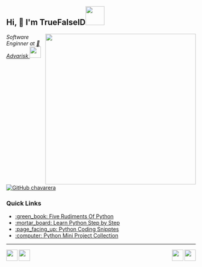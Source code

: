 <h2> Hi, 👋 I'm TrueFalseID<img src="https://media.giphy.com/media/mGcNjsfWAjY5AEZNw6/giphy.gif" width="50"></h2>
<img align='right' src="https://miro.medium.com/max/680/1*IRGHmiGsa16stedQvIaZfw.gif" width="400">
<p><em>Software Enginner at <a href="http://www.advarisk.com"> 🔭 Advarisk  </a><img src="https://media0.giphy.com/media/5h0piMX8ku0xj97W0t/giphy.gif?cid=ecf05e47ei4y7irkcmwjqsevx42bh2fakf436zer7ivam3ag&rid=giphy.gif" width="30">
</em></p>

[![GitHub chavarera](https://img.shields.io/github/followers/chavarera?label=follow&style=social)](https://github.com/TrueFalseID)

<h3>Quick Links</h3>
<ul >
  <li><a href="#">:green_book: Five Rudiments Of Python </a></li>
  <li><a href="#">  :mortar_board: Learn Python Step by Step </a></li>
    <li><a href="#">  :page_facing_up: Python Coding Snipptes </a></li>

  <li><a href="https://github.com/chavarera/python-mini-projects">   :computer: Python Mini Project Collection </a></li>
</ul>
<hr/>
 
 
 <p align='center'>
  <img width="30"  align='left' src="https://media1.giphy.com/media/du3J3cXyzhj75IOgvA/giphy.gif?cid=ecf05e47606xz337xsmht436z15o6q5lfdqfmid86fp0j5qc&rid=giphy.gif">
    <img width="30"  align='right' src="https://media.giphy.com/media/KAq5w47R9rmTuvWOWa/giphy.gif">
    <img width="30"  align='left' src="https://media2.giphy.com/media/SS8CV2rQdlYNLtBCiF/giphy.gif">
    <img width="30"  align='right' src="https://media.giphy.com/media/26n7b7PjSOZJwVCmY/giphy.gif">
</p>

